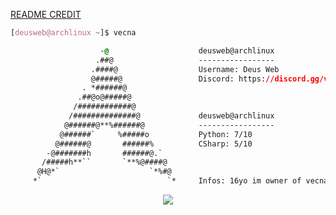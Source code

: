 <!-- 

	~> If you see this don't forget to follow me before skid <3

-->

<a href="https://github.com/kanekiweb">README CREDIT</a>

```css
[deusweb@archlinux ~]$ vecna

                    -@                    deusweb@archlinux
                   .##@                   -----------------
                  .####@                  Username: Deus Web
                  @#####@                 Discord: https://discord.gg/vecna
                . *######@                
               .##@o@#####@
              /############@            
             /##############@             deusweb@archlinux
            @######@**%######@            -----------------
           @######`     %#####o           Python: 7/10
          @######@       ######%          CSharp: 5/10
        -@#######h       ######@.`        
       /#####h**``       `**%@####@       
      @H@*`                    `*%#@    
     *`                            `*     Infos: 16yo im owner of vecna im student and dev !

```

<p align="center">
	<img src="https://lanyard-profile-readme.vercel.app/api/845757144883265556?hideTimestamp=true&idleMessage=Freelance%20and%20Self-Taught%20Developer.&hideBadges=true"/>
<!-- 	<br>
	<img src="https://github-readme-streak-stats.herokuapp.com/?user=deusweb&theme=dark&hide_border=true">
	<br>
	<img src="https://github-readme-stats.vercel.app/api?username=deusweb&include_all_commits=true&show_icons=true&hide_border=true&hide_title=true&count_private=true&theme=dark">
	<br>
	<img src="https://github-readme-stats.vercel.app/api/top-langs/?username=deusweb&layout=compact&count_private=true&langs_count=8&hide_border=true&theme=dark"> -->
</p>
